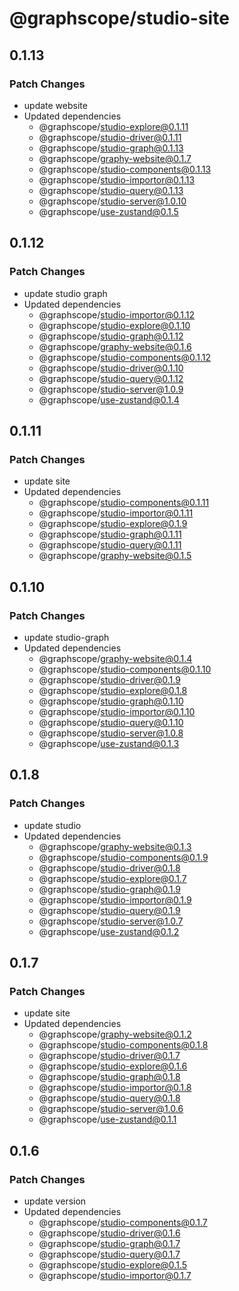 # @graphscope/studio-site

## 0.1.13

### Patch Changes

- update website
- Updated dependencies
  - @graphscope/studio-explore@0.1.11
  - @graphscope/studio-driver@0.1.11
  - @graphscope/studio-graph@0.1.13
  - @graphscope/graphy-website@0.1.7
  - @graphscope/studio-components@0.1.13
  - @graphscope/studio-importor@0.1.13
  - @graphscope/studio-query@0.1.13
  - @graphscope/studio-server@1.0.10
  - @graphscope/use-zustand@0.1.5

## 0.1.12

### Patch Changes

- update studio graph
- Updated dependencies
  - @graphscope/studio-importor@0.1.12
  - @graphscope/studio-explore@0.1.10
  - @graphscope/studio-graph@0.1.12
  - @graphscope/graphy-website@0.1.6
  - @graphscope/studio-components@0.1.12
  - @graphscope/studio-driver@0.1.10
  - @graphscope/studio-query@0.1.12
  - @graphscope/studio-server@1.0.9
  - @graphscope/use-zustand@0.1.4

## 0.1.11

### Patch Changes

- update site
- Updated dependencies
  - @graphscope/studio-components@0.1.11
  - @graphscope/studio-importor@0.1.11
  - @graphscope/studio-explore@0.1.9
  - @graphscope/studio-graph@0.1.11
  - @graphscope/studio-query@0.1.11
  - @graphscope/graphy-website@0.1.5

## 0.1.10

### Patch Changes

- update studio-graph
- Updated dependencies
  - @graphscope/graphy-website@0.1.4
  - @graphscope/studio-components@0.1.10
  - @graphscope/studio-driver@0.1.9
  - @graphscope/studio-explore@0.1.8
  - @graphscope/studio-graph@0.1.10
  - @graphscope/studio-importor@0.1.10
  - @graphscope/studio-query@0.1.10
  - @graphscope/studio-server@1.0.8
  - @graphscope/use-zustand@0.1.3

## 0.1.8

### Patch Changes

- update studio
- Updated dependencies
  - @graphscope/graphy-website@0.1.3
  - @graphscope/studio-components@0.1.9
  - @graphscope/studio-driver@0.1.8
  - @graphscope/studio-explore@0.1.7
  - @graphscope/studio-graph@0.1.9
  - @graphscope/studio-importor@0.1.9
  - @graphscope/studio-query@0.1.9
  - @graphscope/studio-server@1.0.7
  - @graphscope/use-zustand@0.1.2

## 0.1.7

### Patch Changes

- update site
- Updated dependencies
  - @graphscope/graphy-website@0.1.2
  - @graphscope/studio-components@0.1.8
  - @graphscope/studio-driver@0.1.7
  - @graphscope/studio-explore@0.1.6
  - @graphscope/studio-graph@0.1.8
  - @graphscope/studio-importor@0.1.8
  - @graphscope/studio-query@0.1.8
  - @graphscope/studio-server@1.0.6
  - @graphscope/use-zustand@0.1.1

## 0.1.6

### Patch Changes

- update version
- Updated dependencies
  - @graphscope/studio-components@0.1.7
  - @graphscope/studio-driver@0.1.6
  - @graphscope/studio-graph@0.1.7
  - @graphscope/studio-query@0.1.7
  - @graphscope/studio-explore@0.1.5
  - @graphscope/studio-importor@0.1.7
